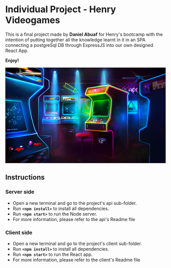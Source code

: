 
# Individual Project - Henry Videogames

<p> This is a final project made by <b>Daniel Abuaf</b> for Henry's bootcamp with the intention of putting together all the knowledge learnt in it in an SPA connecting a postgreSql DB through ExpressJS into our own designed React App. 
</p>

<p><b>Enjoy!</b></p>

<img height="300" src="./client/src/components/home/neon-arcade-machines-2.png" />

## Instructions

### Server side
- Open a new terminal and go to the project's api sub-folder.
- Run **`<npm install>`** to install all dependencies.
- Run **`<npm start>`** to run the Node server.
- For more information, please refer to the api's Readme file

### Client side
- Open a new terminal and go to the project's client sub-folder.
- Run **`<npm install>`** to install all dependencies.
- Run **`<npm start>`** to run the React app.
- For more information, please refer to the client's Readme file
